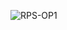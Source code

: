 ![RPS-OP1](https://github.com/Vishwanathanselvamoorthy/ROCK-PAPER-SCISSOR-JAVASCRIPT-PROJECT/assets/147639866/9ca1a761-9176-4005-8c01-d839963af1aa)

